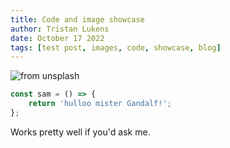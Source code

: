 ```yaml
---
title: Code and image showcase
author: Tristan Lukens
date: October 17 2022
tags: [test post, images, code, showcase, blog]
---
```


![from unsplash](https://images.unsplash.com/photo-1664385951568-f756d207910e?ixlib=rb-1.2.1&ixid=MnwxMjA3fDB8MHxwaG90by1wYWdlfHx8fGVufDB8fHx8&auto=format&fit=crop&w=2070&q=80)

```typescript
const sam = () => {
	return 'hulloo mister Gandalf!';
};
```

Works pretty well if you'd ask me.
